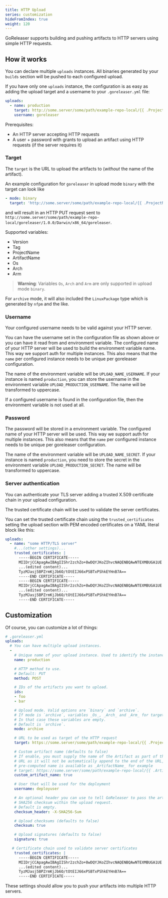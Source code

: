 ```yaml
---
title: HTTP Upload
series: customization
hideFromIndex: true
weight: 120
---
```


GoReleaser supports building and pushing artifacts to HTTP servers using simple
HTTP requests.

## How it works

You can declare multiple `uploads` instances. All binaries generated by your
`builds` section will be pushed to each configured upload.

If you have only one `uploads` instance, the configuration is as easy as adding
the upload target and a username to your `.goreleaser.yml` file:

```yaml
uploads:
  - name: production
    target: http://some.server/some/path/example-repo-local/{{ .ProjectName }}/{{ .Version }}/
    username: goreleaser
```

Prerequisites:

- An HTTP server accepting HTTP requests
- A user + password with grants to upload an artifact using HTTP requests (if the server requires it)

### Target

The `target` is the URL to upload the artifacts to (_without_ the name of the artifact).

An example configuration for `goreleaser` in upload mode `binary` with the target can look like

```yaml
- mode: binary
  target: 'http://some.server/some/path/example-repo-local/{{ .ProjectName }}/{{ .Version }}/{{ .Os }}/{{ .Arch }}{{ if .Arm }}{{ .Arm }}{{ end }}'
```

and will result in an HTTP PUT request sent to `http://some.server/some/path/example-repo-local/goreleaser/1.0.0/Darwin/x86_64/goreleaser`.

Supported variables:

- Version
- Tag
- ProjectName
- ArtifactName
- Os
- Arch
- Arm

> **Warning**: Variables `Os`, `Arch` and `Arm` are only supported in upload mode `binary`.

For `archive` mode, it will also included the `LinuxPackage` type which is
generated by `nfpm` and the like.

### Username

Your configured username needs to be valid against your HTTP server.

You can have the username set in the configuration file as shown above
or you can have it read from and environment variable.
The configured name of your HTTP server will be used to build the environment
variable name.
This way we support auth for multiple instances.
This also means that the `name` per configured instance needs to be unique
per goreleaser configuration.

The name of the environment variable will be `UPLOAD_NAME_USERNAME`.
If your instance is named `production`, you can store the username in the
environment variable `UPLOAD_PRODUCTION_USERNAME`.
The name will be transformed to uppercase.

If a configured username is found in the configuration file, then the
environment variable is not used at all.

### Password

The password will be stored in a environment variable.
The configured name of your HTTP server will be used.
This way we support auth for multiple instances.
This also means that the `name` per configured instance needs to be unique
per goreleaser configuration.

The name of the environment variable will be `UPLOAD_NAME_SECRET`.
If your instance is named `production`, you need to store the secret in the
environment variable `UPLOAD_PRODUCTION_SECRET`.
The name will be transformed to uppercase.

### Server authentication

You can authenticate your TLS server adding a trusted X.509 certificate chain
in your upload configuration.

The trusted certificate chain will be used to validate the server certificates.

You can set the trusted certificate chain using the `trusted_certificates`
setting the upload section with PEM encoded certificates on a YAML literal block
like this:

```yaml
uploads:
  - name: "some HTTP/TLS server"
    #...(other settings)...
    trusted_certificates: |
      -----BEGIN CERTIFICATE-----
      MIIDrjCCApagAwIBAgIIShr2zchZo+8wDQYJKoZIhvcNAQENBQAwNTEXMBUGA1UE
      ...(edited content)...
      TyzMJasj5BPZrmKjJb6O/tOtEIJ66xPSBTxPShkEYHnB7A==
      -----END CERTIFICATE-----
      -----BEGIN CERTIFICATE-----
      MIIDrjCCApagAwIBAgIIShr2zchZo+8wDQYJKoZIhvcNAQENBQAwNTEXMBUGA1UE
      ...(edited content)...
      TyzMJasj5BPZrmKjJb6O/tOtEIJ66xPSBTxPShkEYHnB7A==
      -----END CERTIFICATE-----
```

## Customization

Of course, you can customize a lot of things:

```yaml
# .goreleaser.yml
uploads:
  # You can have multiple upload instances.
  -
    # Unique name of your upload instance. Used to identify the instance.
    name: production

    # HTTP method to use.
    # Default: PUT
    method: POST

    # IDs of the artifacts you want to upload.
    ids:
    - foo
    - bar

    # Upload mode. Valid options are `binary` and `archive`.
    # If mode is `archive`, variables _Os_, _Arch_ and _Arm_ for target name are not supported.
    # In that case these variables are empty.
    # Default is `archive`.
    mode: archive

    # URL to be used as target of the HTTP request
    target: https://some.server/some/path/example-repo-local/{{ .ProjectName }}/{{ .Version }}/

    # Custom artifact name (defaults to false)
    # If enable, you must supply the name of the Artifact as part of the Target
    # URL as it will not be automatically append to the end of the URL, its
    # pre-computed name is available as _ArtifactName_ for example
    # target: https://some.server/some/path/example-repo-local/{{ .ArtifactName }};deb.distribution=xenial
    custom_artifact_name: true

    # User that will be used for the deployment
    username: deployuser

    # An optional header you can use to tell GoReleaser to pass the artifact's
    # SHA256 checksum within the upload request.
    # Default is empty.
    checksum_header: -X-SHA256-Sum

    # Upload checksums (defaults to false)
    checksum: true

    # Upload signatures (defaults to false)
    signature: true

   # Certificate chain used to validate server certificates
    trusted_certificates: |
      -----BEGIN CERTIFICATE-----
      MIIDrjCCApagAwIBAgIIShr2zchZo+8wDQYJKoZIhvcNAQENBQAwNTEXMBUGA1UE
      ...(edited content)...
      TyzMJasj5BPZrmKjJb6O/tOtEIJ66xPSBTxPShkEYHnB7A==
      -----END CERTIFICATE-----
```

These settings should allow you to push your artifacts into multiple HTTP servers.
